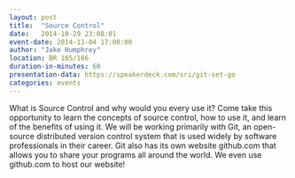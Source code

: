 ```yaml
---
layout: post
title:  "Source Control"
date:   2014-10-29 23:08:01
event-date: 2014-11-04 17:00:00
author: "Jake Humphrey"
location: BR 165/166
duration-in-minutes: 60
presentation-data: https://speakerdeck.com/sri/git-set-go
categories: events
---
```


What is Source Control and why would you every
use it? Come take this opportunity to learn
the concepts of source control, how to use it,
and learn of the benefits of using it. We will
be working primarily with Git, an open-source
distributed version control system that is used
widely by software professionals in their career.
Git also has its own website github.com that
allows you to share your programs all around the
world. We even use github.com to host our website!
